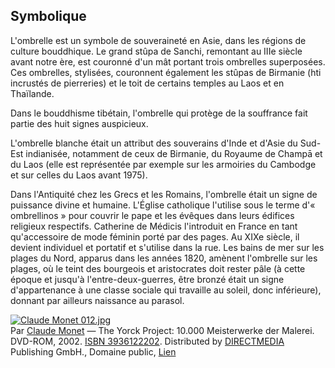 ## Symbolique

L'ombrelle est un symbole de souveraineté en Asie, dans les régions de culture bouddhique. Le grand stûpa de Sanchi, remontant au IIIe siècle avant notre ère, est couronné d'un mât portant trois ombrelles superposées. Ces ombrelles, stylisées, couronnent également les stûpas de Birmanie (hti incrustés de pierreries) et le toit de certains temples au Laos et en Thaïlande.

Dans le bouddhisme tibétain, l'ombrelle qui protège de la souffrance fait partie des huit signes auspicieux.

L'ombrelle blanche était un attribut des souverains d'Inde et d'Asie du Sud-Est indianisée, notamment de ceux de Birmanie, du Royaume de Champā et du Laos (elle est représentée par exemple sur les armoiries du Cambodge et sur celles du Laos avant 1975).

Dans l'Antiquité chez les Grecs et les Romains, l'ombrelle était un signe de puissance divine et humaine. L'Église catholique l'utilise sous le terme d'« ombrellinos » pour couvrir le pape et les évêques dans leurs édifices religieux respectifs. Catherine de Médicis l'introduit en France en tant qu'accessoire de mode féminin porté par des pages. Au XIXe siècle, il devient individuel et portatif et s'utilise dans la rue. Les bains de mer sur les plages du Nord, apparus dans les années 1820, amènent l'ombrelle sur les plages, où le teint des bourgeois et aristocrates doit rester pâle (à cette époque et jusqu'à l'entre-deux-guerres, être bronzé était un signe d'appartenance à une classe sociale qui travaille au soleil, donc inférieure), donnant par ailleurs naissance au parasol.

<p class="image-container"><a href="https://commons.wikimedia.org/wiki/File:Claude_Monet_012.jpg#/media/File:Claude_Monet_012.jpg"><img src="https://upload.wikimedia.org/wikipedia/commons/thumb/f/fb/Claude_Monet_012.jpg/1200px-Claude_Monet_012.jpg" alt="Claude Monet 012.jpg"></a><br>Par <a href="https://fr.wikipedia.org/wiki/Claude_Monet" class="extiw" title="fr:Claude Monet">Claude Monet</a> — The Yorck Project: 10.000 Meisterwerke der Malerei. DVD-ROM, 2002. <a href="//commons.wikimedia.org/wiki/Special:BookSources/3936122202" class="internal mw-magiclink-isbn">ISBN 3936122202</a>. Distributed by <a href="//commons.wikimedia.org/wiki/Commons:10,000_paintings_from_Directmedia" title="Commons:10,000 paintings from Directmedia">DIRECTMEDIA</a> Publishing GmbH., Domaine public, <a href="https://commons.wikimedia.org/w/index.php?curid=155840">Lien</a></p>
